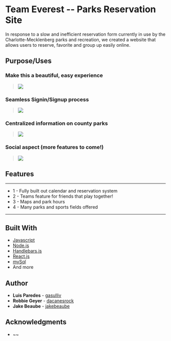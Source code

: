 # Team Everest -- Parks Reservation Site
In response to a slow and inefficient reservation form currently in use by the Charlotte-Mecklenberg parks and recreation, we created a website that allows users to reserve, favorite and group up easily online.

## Purpose/Uses

### Make this a beautiful, easy experience
>![](https://media.giphy.com/media/KMQv5z4fIz2rC/giphy.gif)
### Seamless Signin/Signup process
>![](https://media.giphy.com/media/a8itU46hqEvYY/giphy.gif)
### Centralized information on county parks
>![](https://media.giphy.com/media/lkpfKWKNCfgis/giphy.gif)
### Social aspect (more features to come!)
>![](https://media.giphy.com/media/PvZmo9HmX0mac/giphy.gif)

## Features
***
* 1 - Fully built out calendar and reservation system
* 2 - Teams feature for friends that play together!
* 3 - Maps and park hours
* 4 - Many parks and sports fields offered
***

## Built With

* [Javascript](https://www.javascript.com/)
* [Node.js](https://nodejs.org/en/)
* [Handlebars.js](http://handlebarsjs.com/)
* [React.js](https://facebook.github.io/react/)
* [mySql](https://www.mysql.com/)
* And more

## Author

* **Luis Paredes** - [gasulliv](https://github.com/lparedesl)
* **Robbie Geyer** - [dacanesrock](https://github.com/dacanesrock)
* **Jake Beaube** - [jakebeaube](https://github.com/jakebeaube)

## Acknowledgments

* ~~
